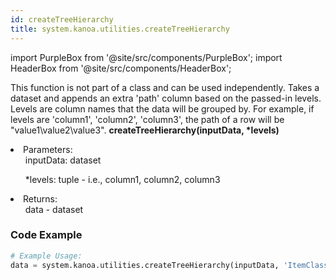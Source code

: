 ```yaml
---
id: createTreeHierarchy
title: system.kanoa.utilities.createTreeHierarchy
---
```


import PurpleBox from '@site/src/components/PurpleBox';
import HeaderBox from '@site/src/components/HeaderBox';

<PurpleBox>This function is not part of a class and can be used independently.</PurpleBox>
<HeaderBox header="Description">
    Takes a dataset and appends an extra 'path' column based on the passed-in levels. Levels are column names that the data will be grouped by. For example, if levels are 'column1', 'column2', 'column3', the path of a row will be "value1\value2\value3".
</HeaderBox>
<HeaderBox header="Syntax">
    <b>createTreeHierarchy(inputData, *levels)</b>
    <li>Parameters:<br />
        <ul>inputData: dataset</ul>
        <ul>*levels: tuple - i.e., column1, column2, column3</ul>
    </li>
    <li>Returns:<br />
        <ul>data - dataset</ul>
    </li>
</HeaderBox>

### Code Example

```python
# Example Usage:
data = system.kanoa.utilities.createTreeHierarchy(inputData, 'ItemClassCode', 'ItemClassName', 'ItemName')
